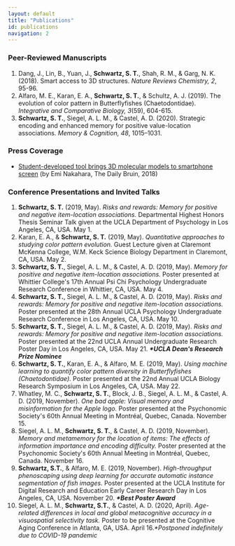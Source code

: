 ```yaml
---
layout: default
title: "Publications"
id: publications
navigation: 2
---
```


### Peer-Reviewed Manuscripts
<ol class="reversed">
    <li>Dang, J., Lin, B., Yuan, J., <strong>Schwartz, S. T.</strong>, Shah, R. M., & Garg, N. K. (2018). Smart access to 3D structures. <em>Nature Reviews Chemistry, 2</em>, 95-96. <a class="invisible" href="https://doi.org/10.1038/s41570-018-0021-y" target="_blank"><i class="ai ai-doi ai"></i></a> <a class="invisible" href="https://www.researchgate.net/profile/Shawn_Schwartz/publication/326039761_Smart_access_to_3D_structures/links/5eb4796aa6fdcc1f1dc8166e/Smart-access-to-3D-structures.pdf" target="_blank"><i class="fa fa-file-pdf-o"></i></a></li>
    <li>Alfaro, M. E., Karan, E. A., <strong>Schwartz, S. T.</strong>, & Schultz, A. J. (2019). The evolution of color pattern in Butterflyfishes (Chaetodontidae). <em>Integrative and Comparative Biology, 3</em>(59), 604-615. <a class="invisible" href="https://doi.org/10.1093/icb/icz119" target="_blank"><i class="ai ai-doi ai"></i></a> <a class="invisible" href="https://www.researchgate.net/profile/Shawn_Schwartz/publication/334441506_The_Evolution_of_Color_Pattern_in_Butterflyfishes_Chaetodontidae/links/5eb47c9392851cd50da12106/The-Evolution-of-Color-Pattern-in-Butterflyfishes-Chaetodontidae.pdf" target="_blank"><i class="fa fa-file-pdf-o"></i></a></li>
    <li><strong>Schwartz, S. T.</strong>, Siegel, A. L. M., & Castel, A. D. (2020). Strategic encoding and enhanced memory for positive value-location associations. <em>Memory & Cognition, 48</em>, 1015–1031. <a class="invisible" href="https://doi.org/10.3758/s13421-020-01034-4" target="_blank"><i class="ai ai-doi ai"></i></a> <a class="invisible" href="https://www.researchgate.net/profile/Shawn_Schwartz/publication/340626403_Strategic_encoding_and_enhanced_memory_for_positive_value-location_associations/links/5f1e8f6a45851515ef4d5bd6/Strategic-encoding-and-enhanced-memory-for-positive-value-location-associations.pdf" target="_blank"><i class="fa fa-file-pdf-o"></i></a></li>
</ol>

### Press Coverage
 - [Student-developed tool brings 3D molecular models to smartphone screen](https://dailybruin.com/2018/07/30/student-developed-tool-brings-3d-molecular-models-to-smartphone-screen/) (by Emi Nakahara, The Daily Bruin, 2018)

### Conference Presentations and Invited Talks
<ol class="reversed">
    <li><strong>Schwartz, S. T.</strong> (2019, May). <em>Risks and rewards: Memory for positive and negative item-location associations.</em> Departmental Highest Honors Thesis Seminar Talk given at the UCLA Department of Psychology in Los Angeles, CA, USA. May 1.</li>
    <li>Karan, E. A., & <strong>Schwartz, S. T.</strong> (2019, May). <em>Quantitative approaches to studying color pattern evolution.</em> Guest Lecture given at Claremont McKenna College, W.M. Keck Science Biology Department in Claremont, CA, USA. May 2.</li>
    <li><strong>Schwartz, S. T.</strong>, Siegel, A. L. M., & Castel, A. D. (2019, May). <em>Memory for positive and negative item-location associations.</em> Poster presented at Whittier College's 17th Annual Psi Chi Psychology Undergraduate Research Conference in Whittier, CA, USA. May 4.</li>
    <li><strong>Schwartz, S. T.</strong>, Siegel, A. L. M., & Castel, A. D. (2019, May). <em>Risks and rewards: Memory for positive and negative item-location associations.</em> Poster presented at the 28th Annual UCLA Psychology Undergraduate Research Conference in Los Angeles, CA, USA. May 10.</li>
    <li><strong>Schwartz, S. T.</strong>, Siegel, A. L. M., & Castel, A. D. (2019, May). <em>Risks and rewards: Memory for positive and negative item-location associations.</em> Poster presented at the 22nd UCLA Annual Undergraduate Research Poster Day in Los Angeles, CA, USA. May 21. <strong><em>*UCLA Dean's Research Prize Nominee</em></strong></li>
    <li><strong>Schwartz, S. T.</strong>, Karan, E. A., & Alfaro, M. E. (2019, May). <em>Using machine learning to quantify color pattern diversity in Butterflyfishes (Chaetodontidae).</em> Poster presented at the 22nd Annual UCLA Biology Research Symposium in Los Angeles, CA, USA. May 22.</li>
    <li>Whatley, M. C., <strong>Schwartz, S. T.</strong>, Block, J. B., Siegel, A. L. M., & Castel, A. D. (2019, November). <em>One bad apple: Visual memory and misinformation for the Apple logo.</em> Poster presented at the Psychonomic Society's 60th Annual Meeting in Montréal, Quebec, Canada. November 15.</li>
    <li>Siegel, A. L. M., <strong>Schwartz, S. T.</strong>, & Castel, A. D. (2019, November). <em>Memory and metamemory for the location of items: The effects of information importance and encoding difficulty.</em> Poster presented at the Psychonomic Society's 60th Annual Meeting in Montréal, Quebec, Canada. November 16.</li>
    <li><strong>Schwartz, S.T.</strong>, & Alfaro, M. E. (2019, November). <em>High-throughput phenoscaping using deep learning for accurate automatic instance segmentation of fish images.</em> Poster presented at the UCLA Institute for Digital Research and Education Early Career Research Day in Los Angeles, CA, USA. November 20. <strong><em>*Best Poster Award</em></strong></li>
    <li>Siegel, A. L. M., <strong>Schwartz, S.T.</strong>, & Castel, A. D. (2020, April). <em>Age-related differences in local and global metacognitive accuracy in a visuospatial selectivity task.</em> Poster to be presented at the Cognitive Aging Conference in Atlanta, GA, USA. April 16.<em>*Postponed indefinitely due to COVID-19 pandemic</em></li>
</ol>












